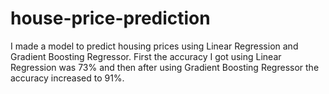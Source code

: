 # house-price-prediction

I made a model to predict housing prices using Linear Regression and Gradient Boosting Regressor. First the accuracy I got using Linear Regression was 73% and then after using Gradient Boosting Regressor the accuracy increased to 91%.
